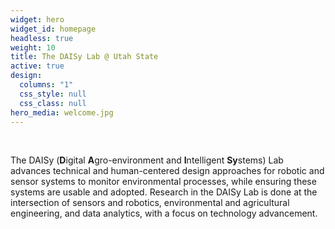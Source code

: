 ```yaml
---
widget: hero
widget_id: homepage
headless: true
weight: 10
title: The DAISy Lab @ Utah State
active: true
design:
  columns: "1"
  css_style: null
  css_class: null
hero_media: welcome.jpg
---
```

<br>

The DAISy (**D**igital **A**gro-environment and **I**ntelligent **Sy**stems) Lab advances technical and human-centered design approaches for robotic and sensor systems to monitor environmental processes, while ensuring these systems are usable and adopted. Research in the DAISy Lab is done at the intersection of sensors and robotics, environmental and agricultural engineering, and data analytics, with a focus on technology advancement.
